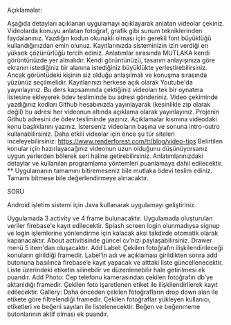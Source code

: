 Açıklamalar: 


Aşağıda detayları açıklanan uygulamayı açıklayarak anlatan videolar çekiniz. 
Videolarda konuyu anlatan fotoğraf, grafik gibi sunum tekniklerinden faydalanınız. 
Yazdığın kodun okunaklı olması için gerekli font büyüklüğü kullandığınızdan emin olunuz. 
Kayıtlarınızda sisteminizin izin verdiği en yüksek çözünürlüğü tercih ediniz. 
Anlatımlar sırasında MUTLAKA kendi görüntünüzde yer almalıdır. 
Kendi görüntünüzü, tasarım anlayışınıza göre ekranın istediğiniz bir alanına istediğiniz büyüklükte yerleştirebilirsiniz. Ancak görüntüdeki kişinin siz olduğu anlaşılmalı ve konuşma sırasında yüzünüz seçilmelidir. 
Kayıtlarınızı herkese açık olarak Youtube'da yayınlayınız. 
Bu ders kapsamında çektiğiniz videoları tek bir oynatma listesine ekleyerek ödev tesliminde bu adresi gönderiniz. 
Video çekiminde yazdığınız kodları Github hesabınızda yayınlayarak (kesinlikle zip olarak değil) bu adresi her videonun altında açıklama olarak yayınlayınız. Projenin Github adresini de ödev tesliminde yazınız. 
Açıklamalar kısmına videodaki konu başlıklarını yazınız. 
İsterseniz videoların başına ve sonuna intro-outro kullanabilirsiniz. Daha etkili videolar için önce şu tür siteleri inceleyebilirsiniz: https://www.renderforest.com/tr/blog/video-tips 
Belirtilen konular için hazırlayacağınız videonun uzun olduğunu düşünüyorsanız uygun yerlerden bölerek seri haline getirebilirsiniz. 
Anlatımlarınızdaki detaylar ve kullanılan programlama yöntemleri puanlamaya dahil edilecektir. 
** Uygulamanın tamamını bitiremeseniz bile mutlaka ödevi teslim ediniz. Tamamı bitmese bile değerlendirmeye alınacaktır. 

SORU 

 

Android işletim sistemi için Java kullanarak uygulamayı geliştiriniz. 

 

Uygulamada 3 activity ve 4 frame bulunacaktır. 
Uygulamada oluşturulan veriler firebase'e kayıt edilecektir. 
Splash screen login olunmadıysa signup ve login işlemlerine yönlendirme için kalacak aksi takdirde otomatik olarak kapanacaktır. 
About activitisinde güncel cv’nizi paylaşabilirsiniz. 
Drawer menü 5 item'dan oluşacaktır. 
Add Label: Çekilen fotoğrafın ilişkilendirileceği konuların girildiği framedir. Label’in adı ve açıklaması girildikten sonra add butonuna basılınca firebase’e kayıt yapacak ve alttaki liste güncellenecektir. Liste üzerindeki etiketin silinebilir ve düzenlenebilir hale getirilmesi ek puandır. 
Add Photo: Cep telefonu kamerasından çekilen fotoğrafın db’ye aktarıldığı framedir. Çekilen foto işaretlenen etiket ile ilişkilendirilerek kayıt edilecektir. 
Gallery: Daha önceden çekilen fotoğrafların drop down alan ile etikete göre filtrelendiği framedir. Çekilen fotoğraflar yükleyen kullanıcı, etiketleri ve beğeni sayıları ile listelenecektir.  Beğen ve beğenmeme butonlarının aktif olması ek puandır. 
